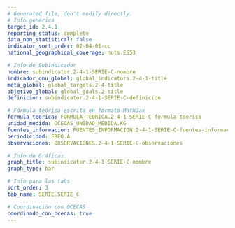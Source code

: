 ```yaml
---
# Generated file, don't modify directly.
# Info genérica
target_id: 2.4.1
reporting_status: complete
data_non_statistical: false
indicator_sort_order: 02-04-01-cc
national_geographical_coverage: nuts.ES53

# Info de Subindicador
nombre: subindicator.2-4-1-SERIE-C-nombre
indicador_onu_global: global_indicators.2-4-1-title
meta_global: global_targets.2-4-title
objetivo_global: global_goals.2-title
definicion: subindicator.2-4-1-SERIE-C-definicion

# Fórmula teórica escrita en formato MathJax
formula_teorica: FORMULA_TEORICA.2-4-1-SERIE-C-formula-teorica
unidad_medida: OCECAS_UNIDAD_MEDIDA.KG
fuentes_informacion: FUENTES_INFORMACION.2-4-1-SERIE-C-fuentes-informacion
periodicidad: FREQ.A
observaciones: OBSERVACIONES.2-4-1-SERIE-C-observaciones

# Info de Gráficas
graph_title: subindicator.2-4-1-SERIE-C-nombre
graph_type: bar

# Info para las tabs
sort_order: 3
tab_name: SERIE.SERIE_C

# Coordinación con OCECAS
coordinado_con_ocecas: true
---
```

